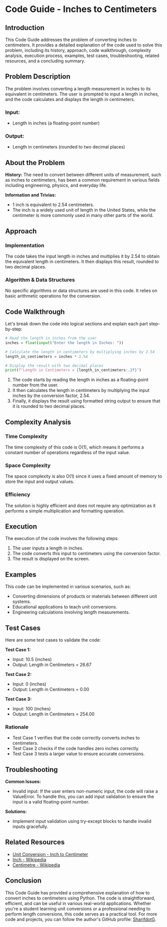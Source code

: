 # Code Guide - Inches to Centimeters

## Introduction
This Code Guide addresses the problem of converting inches to centimeters. It provides a detailed explanation of the code used to solve this problem, including its history, approach, code walkthrough, complexity analysis, execution process, examples, test cases, troubleshooting, related resources, and a concluding summary.

## Problem Description
The problem involves converting a length measurement in inches to its equivalent in centimeters. The user is prompted to input a length in inches, and the code calculates and displays the length in centimeters.

### Input:
- Length in inches (a floating-point number)

### Output:
- Length in centimeters (rounded to two decimal places)

## About the Problem
**History:** The need to convert between different units of measurement, such as inches to centimeters, has been a common requirement in various fields including engineering, physics, and everyday life.

**Information and Trivias:** 
- 1 inch is equivalent to 2.54 centimeters.
- The inch is a widely used unit of length in the United States, while the centimeter is more commonly used in many other parts of the world.

## Approach
### Implementation
The code takes the input length in inches and multiplies it by 2.54 to obtain the equivalent length in centimeters. It then displays this result, rounded to two decimal places.

### Algorithm & Data Structures
No specific algorithms or data structures are used in this code. It relies on basic arithmetic operations for the conversion.

## Code Walkthrough
Let's break down the code into logical sections and explain each part step-by-step:

```python
# Read the length in inches from the user
inches = float(input("Enter the length in Inches: "))

# Calculate the length in centimeters by multiplying inches by 2.54
length_in_centimeters = inches * 2.54

# Display the result with two decimal places
print(f"Length in Centimeters = {length_in_centimeters:.2f}")
```

1. The code starts by reading the length in inches as a floating-point number from the user.
2. It then calculates the length in centimeters by multiplying the input inches by the conversion factor, 2.54.
3. Finally, it displays the result using formatted string output to ensure that it is rounded to two decimal places.

## Complexity Analysis
### Time Complexity
The time complexity of this code is O(1), which means it performs a constant number of operations regardless of the input value.

### Space Complexity
The space complexity is also O(1) since it uses a fixed amount of memory to store the input and output values.

### Efficiency
The solution is highly efficient and does not require any optimization as it performs a simple multiplication and formatting operation.

## Execution
The execution of the code involves the following steps:
1. The user inputs a length in inches.
2. The code converts this input to centimeters using the conversion factor.
3. The result is displayed on the screen.

## Examples
This code can be implemented in various scenarios, such as:
- Converting dimensions of products or materials between different unit systems.
- Educational applications to teach unit conversions.
- Engineering calculations involving length measurements.

## Test Cases
Here are some test cases to validate the code:

**Test Case 1:**
- Input: 10.5 (inches)
- Output: Length in Centimeters = 26.67

**Test Case 2:**
- Input: 0 (inches)
- Output: Length in Centimeters = 0.00

**Test Case 3:**
- Input: 100 (inches)
- Output: Length in Centimeters = 254.00

### Rationale
- Test Case 1 verifies that the code correctly converts inches to centimeters.
- Test Case 2 checks if the code handles zero inches correctly.
- Test Case 3 tests a larger value to ensure accurate conversions.

## Troubleshooting
**Common Issues:**
- Invalid input: If the user enters non-numeric input, the code will raise a ValueError. To handle this, you can add input validation to ensure the input is a valid floating-point number.

**Solutions:**
- Implement input validation using try-except blocks to handle invalid inputs gracefully.

## Related Resources
- [Unit Conversion - Inch to Centimeter](https://www.unitconverters.net/length/inches-to-centimeters.htm)
- [Inch - Wikipedia](https://en.wikipedia.org/wiki/Inch)
- [Centimetre - Wikipedia](https://en.wikipedia.org/wiki/Centimetre)

## Conclusion
This Code Guide has provided a comprehensive explanation of how to convert inches to centimeters using Python. The code is straightforward, efficient, and can be useful in various real-world applications. Whether you're a student learning unit conversions or a professional needing to perform length conversions, this code serves as a practical tool. For more code and projects, you can follow the author's GitHub profile: [SharifdotG](https://github.com/SharifdotG).